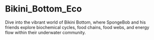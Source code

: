 # Bikini_Bottom_Eco
Dive into the vibrant world of Bikini Bottom, where SpongeBob and his friends explore biochemical cycles, food chains, food webs, and energy flow within their underwater community.
